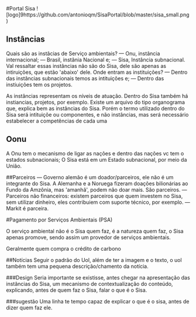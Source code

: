 #Portal Sisa ![logo]9https://github.com/antonioqm/SisaPortal/blob/master/sisa_small.png)
## Instâncias
 Quais são as instâcias de Serviço ambientais?
 	— Onu, instância internacional;
 	— Brasil, instânia Nacional e;
 	— Sisa, Instância subnacional.
 	Val ressaltar essas instâncias não são do Sisa, dele são apenas as intiruições, que estão 'abaixo' dele.
 Onde entram as instituições?
 	— Dentro das instâncias subnacionais temos as intituições e;
 	— Dentro das instiuições tem os projetos.


 As instâncias representam os níveis de atuação. Dentro do Sisa também há instiancias, projetos, por exemplo.
 Existe um arquivo do tipo organograma que, explica bem as instâncias do Sisa. Porém o termo utilizado dentro do Sisa será intituiçõe ou componentes, e não instâncias, mas será necessário estabelecer a competências de cada uma

## Oonu
 A Onu tem o mecanismo de ligar as nações e dentro das nações vc tem o estados subnacionais;
 O Sisa está em um Estado subnacional, por meio da União.

##Parceiros
— Governo alemão é um doador/parceiros, ele não é um integrante do Sisa. A Alemanha e a Noruega fizeram doações bilionárias ao Fundo da Amzônia, mas 'amanhã', podem não doar mais. São parceiros.
— Parceiros não financeiros: existem parceiros que quem investem no Sisa, sem utilizar dinheiro, eles contribuiem com suporte técnico, por exemplo. 
— Markit é parceira.


#Pagamento por Serviços Ambientais (PSA)

O serviço ambiental não é o Sisa quem faz, é a natureza quem faz, o Sisa apenas promove, sendo assim um provedor de serviços ambientais.

Geralmente quem compra o crédito de carbono


##Notícias
Seguir o padrão do Uol, além de ter a imagem e o texto, o uol também tem uma pequena descrição/chamento da notícia.

###Design
Seria importante se existisse, antes chegar na apresentação das instâncias do Sisa, um mecanismo de contextualização do conteúdo, explicando, antes de quem faz o Sisa, falar o que é o Sisa. 

###sugestão
Uma linha te tempo capaz de explicar o que é o sisa, antes de dizer quem faz ele. 












































